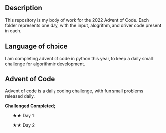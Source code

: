 ## Description
This repository is my body of work for the 2022 Advent of Code. Each folder represents one day, with the input, alogrithm, and driver code present in each.

## Language of choice
I am completing advent of code in python this year, to keep a daily small challenge for algorithmic development.

## Advent of Code
Advent of code is a daily coding challenge, with fun small problems released daily.

**Challenged Completed;**

&nbsp;&nbsp;&nbsp;&nbsp;&nbsp; ★★ Day 1

&nbsp;&nbsp;&nbsp;&nbsp;&nbsp; ★★ Day 2
